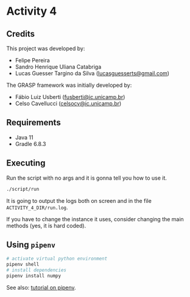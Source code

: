 # Activity 4

## Credits

This project was developed by:

- Felipe Pereira
- Sandro Henrique Uliana Catabriga
- Lucas Guesser Targino da Silva (lucasguesserts@gmail.com)

The GRASP framework was initially developed by:

- Fábio Luiz Usberti (fusberti@ic.unicamp.br)
- Celso Cavellucci (celsocv@ic.unicamp.br)

## Requirements

- Java 11
- Gradle 6.8.3

## Executing

Run the script with no args and it is gonna tell you how to use it.

```sh
./script/run
```

It is going to output the logs both on screen and in the file `ACTIVITY_4_DIR/run.log`.

If you have to change the instance it uses, consider changing the main methods (yes, it is hard coded).

## Using `pipenv`

```sh
# activate virtual python environment
pipenv shell
# install dependencies
pipenv install numpy
```

See also: [tutorial on pipenv](https://python.land/virtual-environments/pipenv).

